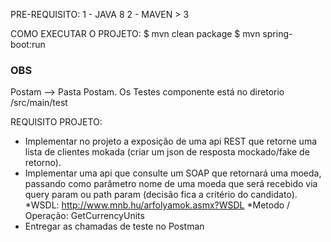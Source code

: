 PRE-REQUISITO:
1 - JAVA 8
2 - MAVEN > 3


COMO EXECUTAR O PROJETO:
$ mvn clean package
$ mvn spring-boot:run


### OBS
Postam --> Pasta Postam.
Os Testes componente está no diretorio /src/main/test



REQUISITO PROJETO:
- Implementar no projeto a exposição de uma api REST que retorne uma lista de clientes mokada (criar um json de resposta mockado/fake de retorno).
- Implementar uma api que consulte um SOAP que retornará uma moeda, passando como parâmetro nome de uma moeda que será recebido via query param ou path param (decisão fica a critério do candidato).
  *WSDL: http://www.mnb.hu/arfolyamok.asmx?WSDL
  *Metodo / Operação: GetCurrencyUnits
- Entregar as chamadas de teste no Postman

